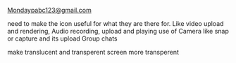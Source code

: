 Mondaypabc123@gmail.com 

need to make the icon useful for what they are there for. 
Like video upload and rendering, 
Audio recording, upload and playing
use of Camera like snap or capture and its upload
Group chats

make translucent and transperent screen more transperent  